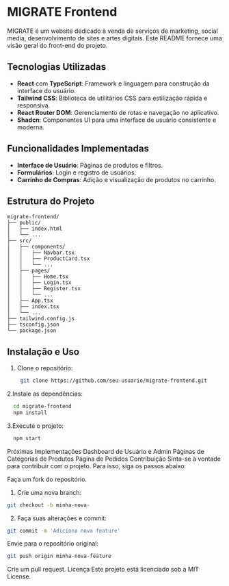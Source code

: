 # MIGRATE Frontend

MIGRATE é um website dedicado à venda de serviços de marketing, social media, desenvolvimento de sites e artes digitais. Este README fornece uma visão geral do front-end do projeto.

## Tecnologias Utilizadas

- **React** com **TypeScript**: Framework e linguagem para construção da interface do usuário.
- **Tailwind CSS**: Biblioteca de utilitários CSS para estilização rápida e responsiva.
- **React Router DOM**: Gerenciamento de rotas e navegação no aplicativo.
- **Shadcn**: Componentes UI para uma interface de usuário consistente e moderna.

## Funcionalidades Implementadas

- **Interface de Usuário**: Páginas de produtos e filtros.
- **Formulários**: Login e registro de usuários.
- **Carrinho de Compras**: Adição e visualização de produtos no carrinho.

## Estrutura do Projeto

```plaintext
migrate-frontend/
├── public/
│   ├── index.html
│   └── ...
├── src/
│   ├── components/
│   │   ├── Navbar.tsx
│   │   ├── ProductCard.tsx
│   │   └── ...
│   ├── pages/
│   │   ├── Home.tsx
│   │   ├── Login.tsx
│   │   ├── Register.tsx
│   │   └── ...
│   ├── App.tsx
│   ├── index.tsx
│   └── ...
├── tailwind.config.js
├── tsconfig.json
└── package.json
```
## Instalação e Uso

1. Clone o repositório:
   ```bash
    git clone https://github.com/seu-usuario/migrate-frontend.git
    ```

2.Instale as dependências:
  ```bash
    cd migrate-frontend
    npm install
  ```
3.Execute o projeto:
  ```bash
    npm start
  ```
Próximas Implementações
Dashboard de Usuário e Admin
Páginas de Categorias de Produtos
Página de Pedidos
Contribuição
Sinta-se à vontade para contribuir com o projeto. Para isso, siga os passos abaixo:

Faça um fork do repositório.
1. Crie uma nova branch:
 ```bash
 git checkout -b minha-nova-
 ```
2. Faça suas alterações e commit:
 ```bash
 git commit -m 'Adiciona nova feature'
 ```
Envie para o repositório original: 
 ```bash
git push origin minha-nova-feature
 ```
Crie um pull request.
Licença
Este projeto está licenciado sob a MIT License.